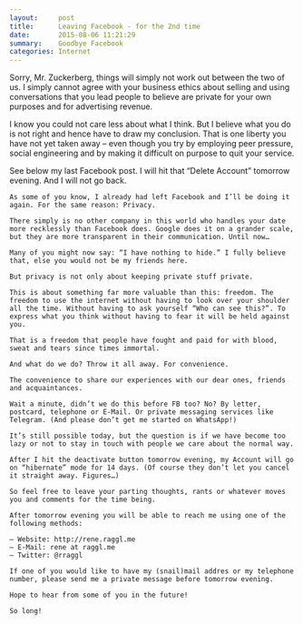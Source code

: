 ```yaml
---
layout:     post
title:      Leaving Facebook - for the 2nd time
date:       2015-08-06 11:21:29
summary:    Goodbye Facebook
categories: Internet
---
```


Sorry, Mr. Zuckerberg, things will simply not work out between the two of us. I simply cannot agree with your business ethics about selling and using conversations that you lead people to believe are private for your own purposes and for advertising revenue.

I know you could not care less about what I think. But I believe what you do is not right and hence have to draw my conclusion. That is one liberty you have not yet taken away – even though you try by employing peer pressure, social engineering and by making it difficult on purpose to quit your service.

See below my last Facebook post. I will hit that “Delete Account” tomorrow evening. And I will not go back.

    As some of you know, I already had left Facebook and I’ll be doing it again. For the same reason: Privacy.

    There simply is no other company in this world who handles your date more recklessly than Facebook does. Google does it on a grander scale, but they are more transparent in their communication. Until now…

    Many of you might now say: “I have nothing to hide.” I fully believe that, else you would not be my friends here.

    But privacy is not only about keeping private stuff private.

    This is about something far more valuable than this: freedom. The freedom to use the internet without having to look over your shoulder all the time. Without having to ask yourself “Who can see this?”. To express what you think without having to fear it will be held against you.

    That is a freedom that people have fought and paid for with blood, sweat and tears since times immortal.

    And what do we do? Throw it all away. For convenience.

    The convenience to share our experiences with our dear ones, friends and acquaintances.

    Wait a minute, didn’t we do this before FB too? No? By letter, postcard, telephone or E-Mail. Or private messaging services like Telegram. (And please don’t get me started on WhatsApp!)

    It’s still possible today, but the question is if we have become too lazy or not to stay in touch with people we care about the normal way.

    After I hit the deactivate button tomorrow evening, my Account will go on “hibernate” mode for 14 days. (Of course they don’t let you cancel it straight away. Figures…)

    So feel free to leave your parting thoughts, rants or whatever moves you and comments for the time being.

    After tomorrow evening you will be able to reach me using one of the following methods:

    – Website: http://rene.raggl.me
    – E-Mail: rene at raggl.me
    – Twitter: @rraggl

    If one of you would like to have my (snail)mail addres or my telephone number, please send me a private message before tomorrow evening.

    Hope to hear from some of you in the future!

    So long!
